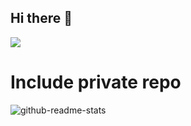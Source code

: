 ## Hi there 👋

![](https://github-readme-stats.vercel.app/api/top-langs?username=yukimura-manase&show_icons=true&locale=en&layout=compact)

# Include private repo
![github-readme-stats](https://github-readme-stats-clone-sekshow.vercel.app/api/top-langs/?username=sekshow&layout=compact)


<!--
**sekshow/sekshow** is a ✨ _special_ ✨ repository because its `README.md` (this file) appears on your GitHub profile.

Here are some ideas to get you started:

- 🔭 I’m currently working on ...
- 🌱 I’m currently learning ...
- 👯 I’m looking to collaborate on ...
- 🤔 I’m looking for help with ...
- 💬 Ask me about ...
- 📫 How to reach me: ...
- 😄 Pronouns: ...
- ⚡ Fun fact: ...
-->
